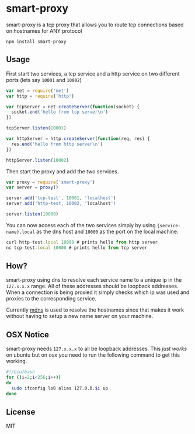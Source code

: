 # smart-proxy

smart-proxy is a tcp proxy that allows you to route
tcp connections based on hostnames for ANY protocol

```
npm install smart-proxy
```

## Usage

First start two services, a tcp service and a http service
on two different ports (lets say `10001` and `10002`)

``` js
var net = require('net')
var http = require('http')

var tcpServer = net.createServer(function(socket) {
  socket.end('hello from tcp server\n')
})

tcpServer.listen(10001)

var httpServer = http.createServer(function(req, res) {
  res.end('hello from http server\n')
})

httpServer.listen(10002)
```

Then start the proxy and add the two services.

``` js
var proxy = require('smart-proxy')
var server = proxy()

server.add('tcp-test', 10001, 'localhost')
server.add('http-test, 10002, 'localhost')

server.listen(10000)
```

You can now access each of the two services simply by using `{service-name}.local` as
the dns host and `10000` as the port on the local machine.

``` js
curl http-test.local 10000 # prints hello from http server
nc tcp-test.local 10000 # prints hello from tcp server
```

## How?

smart-proxy using dns to resolve each service name to a unique ip in the `127.x.x.x` range.
All of these addresses should be loopback addresses. When a connection is being proxied it
simply checks which ip was used and proxies to the corresponding service.

Currently [mdns](https://github.com/mafintosh/multicast-dns) is used to resolve the hostnames
since that makes it work without having to setup a new name server on your machine.


## OSX Notice

smart-proxy needs `127.x.x.x` to all be loopback addresses. This *just works* on ubuntu
but on osx you need to run the following command to get this working.

``` sh
#!/bin/bash
for ((i=2;i<256;i++))
do
  sudo ifconfig lo0 alias 127.0.0.$i up
done
```

## License

MIT
